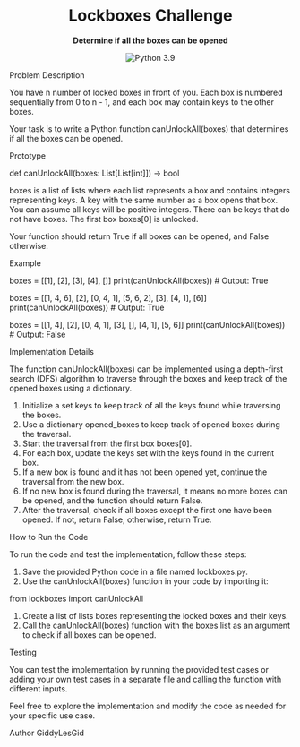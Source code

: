 <div align="center">
  <h1>Lockboxes Challenge</h1>
  <p>
    <b>Determine if all the boxes can be opened</b>
  </p>
  <p>
    <img src="https://img.shields.io/badge/Python-3.9-blue" alt="Python 3.9">
  </p>
</div>

Problem Description

You have n number of locked boxes in front of you. Each box is numbered sequentially from 0 to n - 1, and each box may contain keys to the other boxes.

Your task is to write a Python function canUnlockAll(boxes) that determines if all the boxes can be opened.

Prototype

def canUnlockAll(boxes: List[List[int]]) -> bool

boxes is a list of lists where each list represents a box and contains integers representing keys.
A key with the same number as a box opens that box.
You can assume all keys will be positive integers.
There can be keys that do not have boxes.
The first box boxes[0] is unlocked.

Your function should return True if all boxes can be opened, and False otherwise.

Example

boxes = [[1], [2], [3], [4], []]
print(canUnlockAll(boxes))  # Output: True

boxes = [[1, 4, 6], [2], [0, 4, 1], [5, 6, 2], [3], [4, 1], [6]]
print(canUnlockAll(boxes))  # Output: True

boxes = [[1, 4], [2], [0, 4, 1], [3], [], [4, 1], [5, 6]]
print(canUnlockAll(boxes))  # Output: False


Implementation Details

The function canUnlockAll(boxes) can be implemented using a depth-first search (DFS) algorithm to traverse through the boxes and keep track of the opened boxes using a dictionary.

1. Initialize a set keys to keep track of all the keys found while traversing the boxes.
2. Use a dictionary opened_boxes to keep track of opened boxes during the traversal.
3. Start the traversal from the first box boxes[0].
4. For each box, update the keys set with the keys found in the current box.
5. If a new box is found and it has not been opened yet, continue the traversal from the new box.
6. If no new box is found during the traversal, it means no more boxes can be opened, and the function should return False.
7. After the traversal, check if all boxes except the first one have been opened. If not, return False, otherwise, return True.

How to Run the Code

To run the code and test the implementation, follow these steps:

1. Save the provided Python code in a file named lockboxes.py.
2. Use the canUnlockAll(boxes) function in your code by importing it:

from lockboxes import canUnlockAll

1. Create a list of lists boxes representing the locked boxes and their keys.
2. Call the canUnlockAll(boxes) function with the boxes list as an argument to check if all boxes can be opened.

Testing

You can test the implementation by running the provided test cases or adding your own test cases in a separate file and calling the function with different inputs.

Feel free to explore the implementation and modify the code as needed for your specific use case.

Author
GiddyLesGid
